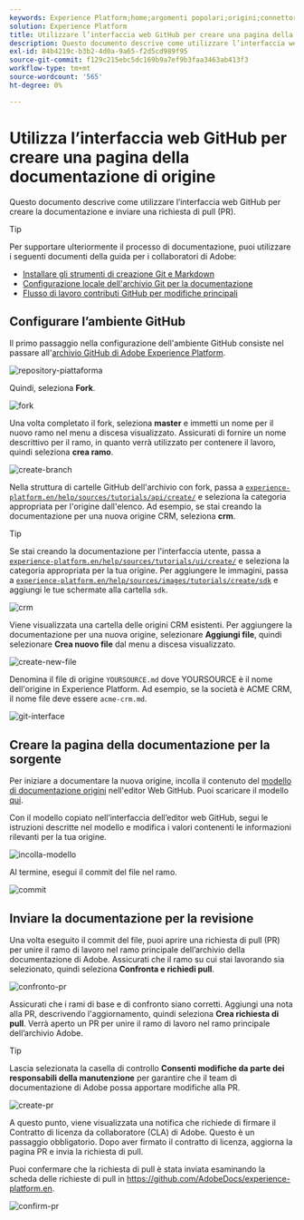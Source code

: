 ```yaml
---
keywords: Experience Platform;home;argomenti popolari;origini;connettori;source connectors;sources sdk;sdk;SDK
solution: Experience Platform
title: Utilizzare l’interfaccia web GitHub per creare una pagina della documentazione sulle origini
description: Questo documento descrive come utilizzare l’interfaccia web GitHub per creare la documentazione e inviare una richiesta di pull (PR).
exl-id: 84b4219c-b3b2-4d0a-9a65-f2d5cd989f95
source-git-commit: f129c215ebc5dc169b9a7ef9b3faa3463ab413f3
workflow-type: tm+mt
source-wordcount: '565'
ht-degree: 0%

---
```


# Utilizza l’interfaccia web GitHub per creare una pagina della documentazione di origine

Questo documento descrive come utilizzare l’interfaccia web GitHub per creare la documentazione e inviare una richiesta di pull (PR).

>[!TIP]
>
>Per supportare ulteriormente il processo di documentazione, puoi utilizzare i seguenti documenti della guida per i collaboratori di Adobe: <ul><li>[Installare gli strumenti di creazione Git e Markdown](https://experienceleague.adobe.com/docs/contributor/contributor-guide/setup/install-tools.html?lang=it)</li><li>[Configurazione locale dell&#39;archivio Git per la documentazione](https://experienceleague.adobe.com/docs/contributor/contributor-guide/setup/local-repo.html?lang=it)</li><li>[Flusso di lavoro contributi GitHub per modifiche principali](https://experienceleague.adobe.com/docs/contributor/contributor-guide/setup/full-workflow.html?lang=it)</li></ul>

## Configurare l’ambiente GitHub

Il primo passaggio nella configurazione dell&#39;ambiente GitHub consiste nel passare all&#39;[archivio GitHub di Adobe Experience Platform](https://github.com/AdobeDocs/experience-platform.en).

![repository-piattaforma](../assets/platform-repo.png)

Quindi, seleziona **Fork**.

![fork](../assets/fork.png)

Una volta completato il fork, seleziona **master** e immetti un nome per il nuovo ramo nel menu a discesa visualizzato. Assicurati di fornire un nome descrittivo per il ramo, in quanto verrà utilizzato per contenere il lavoro, quindi seleziona **crea ramo**.

![create-branch](../assets/create-branch.png)

Nella struttura di cartelle GitHub dell&#39;archivio con fork, passa a [`experience-platform.en/help/sources/tutorials/api/create/`](https://github.com/AdobeDocs/experience-platform.en/tree/main/help/sources/tutorials/api/create) e seleziona la categoria appropriata per l&#39;origine dall&#39;elenco. Ad esempio, se stai creando la documentazione per una nuova origine CRM, seleziona **crm**.

>[!TIP]
>
>Se stai creando la documentazione per l&#39;interfaccia utente, passa a [`experience-platform.en/help/sources/tutorials/ui/create/`](https://github.com/AdobeDocs/experience-platform.en/tree/main/help/sources/tutorials/ui/create) e seleziona la categoria appropriata per la tua origine. Per aggiungere le immagini, passa a [`experience-platform.en/help/sources/images/tutorials/create/sdk`](https://github.com/AdobeDocs/experience-platform.en/tree/main/help/sources/images/tutorials/create) e aggiungi le tue schermate alla cartella `sdk`.

![crm](../assets/crm.png)

Viene visualizzata una cartella delle origini CRM esistenti. Per aggiungere la documentazione per una nuova origine, selezionare **Aggiungi file**, quindi selezionare **Crea nuovo file** dal menu a discesa visualizzato.

![create-new-file](../assets/create-new-file.png)

Denomina il file di origine `YOURSOURCE.md` dove YOURSOURCE è il nome dell&#39;origine in Experience Platform. Ad esempio, se la società è ACME CRM, il nome file deve essere `acme-crm.md`.

![git-interface](../assets/git-interface.png)

## Creare la pagina della documentazione per la sorgente

Per iniziare a documentare la nuova origine, incolla il contenuto del [modello di documentazione origini](./template.md) nell&#39;editor Web GitHub. Puoi scaricare il modello [qui](../assets/api-template.zip).

Con il modello copiato nell’interfaccia dell’editor web GitHub, segui le istruzioni descritte nel modello e modifica i valori contenenti le informazioni rilevanti per la tua origine.

![incolla-modello](../assets/paste-template.png)

Al termine, esegui il commit del file nel ramo.

![commit](../assets/commit.png)

## Inviare la documentazione per la revisione

Una volta eseguito il commit del file, puoi aprire una richiesta di pull (PR) per unire il ramo di lavoro nel ramo principale dell’archivio della documentazione di Adobe. Assicurati che il ramo su cui stai lavorando sia selezionato, quindi seleziona **Confronta e richiedi pull**.

![confronto-pr](../assets/compare-pr.png)

Assicurati che i rami di base e di confronto siano corretti. Aggiungi una nota alla PR, descrivendo l&#39;aggiornamento, quindi seleziona **Crea richiesta di pull**. Verrà aperto un PR per unire il ramo di lavoro nel ramo principale dell’archivio Adobe.

>[!TIP]
>
>Lascia selezionata la casella di controllo **Consenti modifiche da parte dei responsabili della manutenzione** per garantire che il team di documentazione di Adobe possa apportare modifiche alla PR.

![create-pr](../assets/create-pr.png)

A questo punto, viene visualizzata una notifica che richiede di firmare il Contratto di licenza da collaboratore (CLA) di Adobe. Questo è un passaggio obbligatorio. Dopo aver firmato il contratto di licenza, aggiorna la pagina PR e invia la richiesta di pull.

Puoi confermare che la richiesta di pull è stata inviata esaminando la scheda delle richieste di pull in https://github.com/AdobeDocs/experience-platform.en.

![confirm-pr](../assets/confirm-pr.png)
